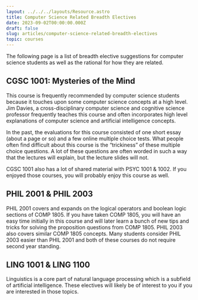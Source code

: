 ```yaml
---
layout: ../../../layouts/Resource.astro
title: Computer Science Related Breadth Electives
date: 2023-09-02T00:00:00.000Z
draft: false
slug: articles/computer-science-related-breadth-electives
topic: courses
---
```


The following page is a list of breadth elective suggestions for computer science students as well as the rational for how they are related.

## CGSC 1001: Mysteries of the Mind

This course is frequently recommended by computer science students because it touches upon some computer science concepts at a high level. Jim Davies, a cross-disciplinary computer science and cognitive science professor frequently teaches this course and often incorporates high level explanations of computer science and artificial intelligence concepts.

In the past, the evaluations for this course consisted of one short essay (about a page or so) and a few online multiple choice tests. What people often find difficult about this course is the “trickiness” of these multiple choice questions. A lot of these questions are often worded in such a way that the lectures will explain, but the lecture slides will not.

CGSC 1001 also has a lot of shared material with PSYC 1001 & 1002. If you enjoyed those courses, you will probably enjoy this course as well.

## PHIL 2001 & PHIL 2003

PHIL 2001 covers and expands on the logical operators and boolean logic sections of COMP 1805. If you have taken COMP 1805, you will have an easy time initially in this course and will later learn a bunch of new tips and tricks for solving the proposition questions from COMP 1805. PHIL 2003 also covers similar COMP 1805 concepts. Many students consider PHIL 2003 easier than PHIL 2001 and both of these courses do not require second year standing.

## LING 1001 & LING 1100

Linguistics is a core part of natural language processing which is a subfield of artificial intelligence. These electives will likely be of interest to you if you are interested in those topics.
